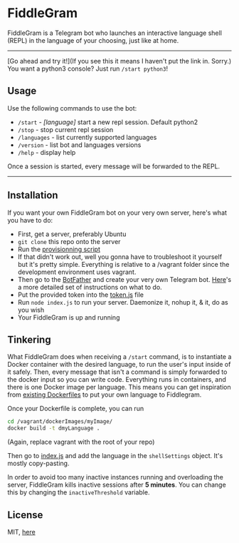 # FiddleGram

FiddleGram is a Telegram bot who launches an interactive language shell (REPL) in the language of your choosing, just like at home.

----

[Go ahead and try it!](If you see this it means I haven't put the link in. Sorry.)
You want a python3 console? Just run `/start python3`!

## Usage
Use the following commands to use the bot:

* `/start` - *[language]* start a new repl session. Default python2
* `/stop` - stop current repl session
* `/languages` - list currently supported languages
* `/version` - list bot and languages versions
* `/help` - display help

Once a session is started, every message will be forwarded to the REPL.

----

## Installation

If you want your own FiddleGram bot on your very own server, here's what you have to do:
* First, get a server, preferably Ubuntu
* `git clone` this repo onto the server
* Run the [provisionning script](vagrant_provision.sh)
* If that didn't work out, well you gonna have to troubleshoot it yourself but it's pretty simple. Everything is relative to a /vagrant folder since the development environment uses vagrant.
* Then go to the [BotFather](https://telegram.me/botfather) and create your very own Telegram bot. [Here](Botfather_config.md)'s a more detailed set of instructions on what to do.
* Put the provided token into the [token.js](token.js) file
* Run `node index.js` to run your server. Daemonize it, nohup it, & it, do as you wish
* Your FiddleGram is up and running

## Tinkering

What FiddleGram does when receiving a `/start` command, is to instantiate a Docker container with the desired language, to run the user's input inside of it safely. Then, every message that isn't a command is simply forwarded to the docker input so you can write code. Everything runs in containers, and there is one Docker image per language. This means you can get inspiration from [existing Dockerfiles](dockerImages/phpImage/Dockerfile) to put your own language to Fiddlegram.

Once your Dockerfile is complete, you can run
```bash
cd /vagrant/dockerImages/myImage/
docker build -t dmyLanguage .
```
(Again, replace vagrant with the root of your repo)

Then go to [index.js](index.js) and add the language in the `shellSettings` object. It's mostly copy-pasting.

In order to avoid too many inactive instances running and overloading the server, FiddleGram kills inactive sessions after **5 minutes**. You can change this by changing the `inactiveThreshold` variable.

## License

MIT, [here](LICENSE)